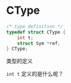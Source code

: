 

# CType

```c
/* type definition */
typedef struct CType {
    int t;
    struct Sym *ref;
} CType;
```

类型的定义

`int t` 定义的是什么呢？

